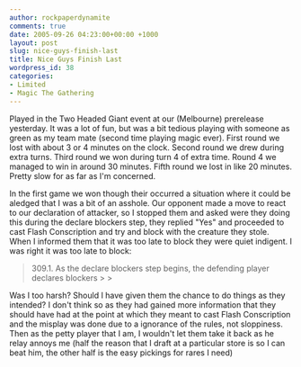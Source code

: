 ```yaml
---
author: rockpaperdynamite
comments: true
date: 2005-09-26 04:23:00+00:00 +1000
layout: post
slug: nice-guys-finish-last
title: Nice Guys Finish Last
wordpress_id: 38
categories:
- Limited
- Magic The Gathering
---
```


<blockquote></blockquote>




Played in the Two Headed Giant event at our (Melbourne) prerelease yesterday. It was a lot of fun, but was a bit tedious playing with someone as green as my team mate (second time playing magic ever). First round we lost with about 3 or 4 minutes on the clock. Second round we drew during extra turns. Third round we won during turn 4 of extra time. Round 4 we managed to win in around 30 minutes. Fifth round we lost in like 20 minutes. Pretty slow for as far as I'm concerned.




In the first game we won though their occurred a situation where it could be aledged that I was a bit of an asshole. Our opponent made a move to react to our declaration of attacker, so I stopped them and asked were they doing this during the declare blockers step, they replied "Yes" and proceeded to cast Flash Conscription and try and block with the creature they stole. When I informed them that it was too late to block they were quiet indigent. I was right it was too late to block:




<blockquote>309.1. As the declare blockers step begins, the defending player declares blockers
> 
> </blockquote>




Was I too harsh? Should I have given them the chance to do things as they intended? I don't think so as they had gained more information that they should have had at the point at which they meant to cast Flash Conscription and the misplay was done due to a ignorance of the rules, not sloppiness. Then as the petty player that I am, I wouldn't let them take it back as he relay annoys me (half the reason that I draft at a particular store is so I can beat him, the other half is the easy pickings for rares I need)




